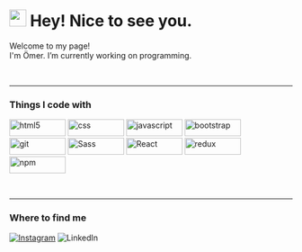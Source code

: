 <h1><img src="https://emojis.slackmojis.com/emojis/images/1531849430/4246/blob-sunglasses.gif?1531849430" width="30"/> Hey! Nice to see you.</h1>


<p>Welcome to my page! <br/>I'm Ömer. I’m currently working on programming.</p>
<br>


---
<h3>Things I code with</h3>
<p>
  <img alt="html5" src="https://img.shields.io/badge/-HTML5-E34F26?style=flat-square&logo=html5&logoColor=white"width="100" height="30" />
  <img alt="css" src="https://img.shields.io/badge/-Css-black?style=flat-square&logo=css3&logoColor=blue" width="100" height="30" />
  <img alt="javascript" src="https://img.shields.io/badge/-Javascript-black?style=flat-square&logo=javascript&logoColor=yellow" width="100" height="30" />
  <img alt="bootstrap" src="https://img.shields.io/badge/-Bootstrap-black?style=flat-square&logo=Bootstrap&logoColor=purple" width="100" height="30" />
  <img alt="git" src="https://img.shields.io/badge/-Git-F05032?style=flat-square&logo=git&logoColor=white"width="100" height="30" />
  <img alt="Sass" src="https://img.shields.io/badge/-Sass-CC6699?style=flat-square&logo=sass&logoColor=white"width="100" height="30"/>
  <img alt="React" src="https://img.shields.io/badge/-React-45b8d8?style=flat-square&logo=react&logoColor=white"width="100" height="30" />
  <img alt="redux" src="https://img.shields.io/badge/-Redux-764ABC?style=flat-square&logo=redux&logoColor=white"width="100" height="30" />
  <img alt="npm" src="https://img.shields.io/badge/-NPM-CB3837?style=flat-square&logo=npm&logoColor=white" width="100" height="30"/>
</p>
<br>

---
<h3>Where to find me</h3>

<p>
 <a href="https://www.instagram.com/pelittomer" target="_blank"><img alt="Instagram" src="https://img.shields.io/badge/İnstagram-white.svg?&style=for-the-badge&logo=Instagram&logoColor=" /></a> 
<img alt="LinkedIn" src="https://img.shields.io/badge/linkedin-%230077B5.svg?&style=for-the-badge&logo=linkedin&logoColor=white" />
</p>


<!--
**pelittomer/pelittomer** is a ✨ _special_ ✨ repository because its `README.md` (this file) appears on your GitHub profile.

Here are some ideas to get you started:

- 🔭 I’m currently working on ...
- 🌱 I’m currently learning ...
- 👯 I’m looking to collaborate on ...
- 🤔 I’m looking for help with ...
- 💬 Ask me about ...
- 📫 How to reach me: ...
- 😄 Pronouns: ...
- ⚡ Fun fact: ...
-->
